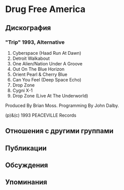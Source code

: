 # Drug Free America



## Дискография

### "Trip" 1993, Alternative

1. Cyberspace (Haad Run At Dawn)
2. Detroit Walkabout
3. One Alien/Nation Under A Groove
4. Out On The Blue Horizon
5. Orient Pearl & Cherry Blue
6. Can You Feel (Deep Space Echo)
7. Drop Zone
8. Cygni X-1
9. Drop Zone (Live At The Underworld)

Produced By Brian Moss.
Programming By John Dalby.

(p)&(c) 1993 PEACEVILLE Records


## Отношения с другими группами


## Публикации


## Обсуждения


## Упоминания

